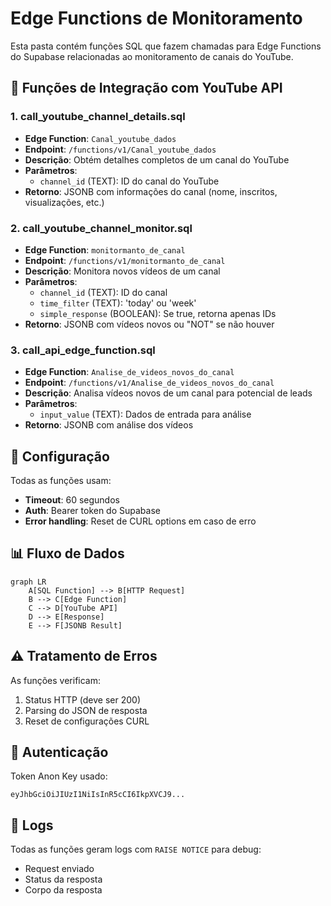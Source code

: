 # Edge Functions de Monitoramento

Esta pasta contém funções SQL que fazem chamadas para Edge Functions do Supabase relacionadas ao monitoramento de canais do YouTube.

## 📡 Funções de Integração com YouTube API

### 1. **call_youtube_channel_details.sql**
- **Edge Function**: `Canal_youtube_dados`
- **Endpoint**: `/functions/v1/Canal_youtube_dados`
- **Descrição**: Obtém detalhes completos de um canal do YouTube
- **Parâmetros**:
  - `channel_id` (TEXT): ID do canal do YouTube
- **Retorno**: JSONB com informações do canal (nome, inscritos, visualizações, etc.)

### 2. **call_youtube_channel_monitor.sql**
- **Edge Function**: `monitormanto_de_canal`
- **Endpoint**: `/functions/v1/monitormanto_de_canal`
- **Descrição**: Monitora novos vídeos de um canal
- **Parâmetros**:
  - `channel_id` (TEXT): ID do canal
  - `time_filter` (TEXT): 'today' ou 'week'
  - `simple_response` (BOOLEAN): Se true, retorna apenas IDs
- **Retorno**: JSONB com vídeos novos ou "NOT" se não houver

### 3. **call_api_edge_function.sql**
- **Edge Function**: `Analise_de_videos_novos_do_canal`
- **Endpoint**: `/functions/v1/Analise_de_videos_novos_do_canal`
- **Descrição**: Analisa vídeos novos de um canal para potencial de leads
- **Parâmetros**:
  - `input_value` (TEXT): Dados de entrada para análise
- **Retorno**: JSONB com análise dos vídeos

## 🔧 Configuração

Todas as funções usam:
- **Timeout**: 60 segundos
- **Auth**: Bearer token do Supabase
- **Error handling**: Reset de CURL options em caso de erro

## 📊 Fluxo de Dados

```mermaid
graph LR
    A[SQL Function] --> B[HTTP Request]
    B --> C[Edge Function]
    C --> D[YouTube API]
    D --> E[Response]
    E --> F[JSONB Result]
```

## ⚠️ Tratamento de Erros

As funções verificam:
1. Status HTTP (deve ser 200)
2. Parsing do JSON de resposta
3. Reset de configurações CURL

## 🔑 Autenticação

Token Anon Key usado:
```
eyJhbGciOiJIUzI1NiIsInR5cCI6IkpXVCJ9...
```

## 📝 Logs

Todas as funções geram logs com `RAISE NOTICE` para debug:
- Request enviado
- Status da resposta
- Corpo da resposta